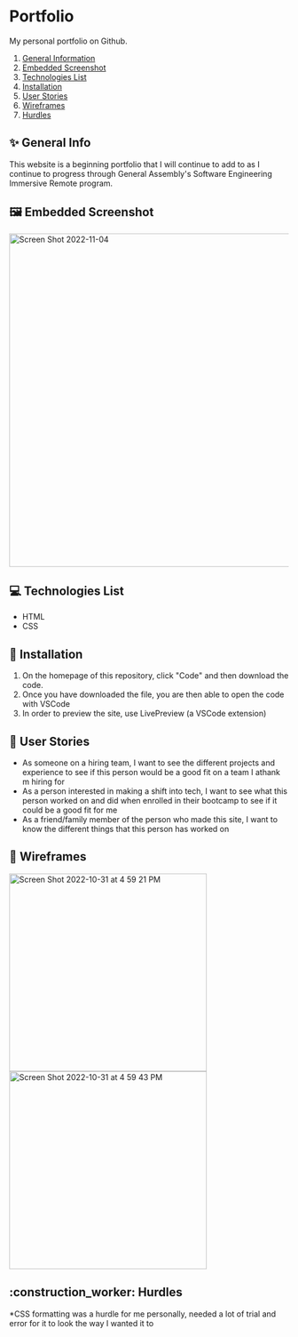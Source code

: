 # Portfolio
My personal portfolio on Github.
1. [General Information](#general-info)
3. [Embedded Screenshot](#screenshot)
4. [Technologies List](#technologies)
5. [Installation](#installation)
6. [User Stories](#user-stories)
7. [Wireframes](#wireframes)
8. [Hurdles](#hurdles)

<h2 id="general-info"> ✨ General Info </h2>

This website is a beginning portfolio that I will continue to add to as I continue to progress through General Assembly's Software Engineering Immersive Remote program.

<h2 id="screenshot">  🖼️ Embedded Screenshot </h2>

<img width= "600" alt= "Screen Shot 2022-11-04" src="https://user-images.githubusercontent.com/114965043/200081723-17be1196-88d5-4b6e-a5e6-585c3f03beff.png">


<h2 id="technologies"> 💻 Technologies List </h2>

* HTML
* CSS

<h2 id="installation">🔧 Installation </h2>

1. On the homepage of this repository, click "Code" and then download the code.
2. Once you have downloaded the file, you are then able to open the code with VSCode
3. In order to preview the site, use LivePreview (a VSCode extension)

<h2 id="user-stories">💬 User Stories </h2>

* As someone on a hiring team, I want to see the different projects and experience to see if this person would be a good fit on a team I athank m hiring for
* As a person interested in making a shift into tech, I want to see what this person worked on and did when enrolled in their bootcamp to see if it could be a good fit for me
* As a friend/family member of the person who made this site, I want to know the different things that this person has worked on

<h2 id="wireframes">📸 Wireframes </h2>
<img width="356" alt="Screen Shot 2022-10-31 at 4 59 21 PM" src="https://user-images.githubusercontent.com/114965043/199308450-74bedc1b-2677-406b-87eb-5e2beb8c740c.png"> 
<img width="356" alt="Screen Shot 2022-10-31 at 4 59 43 PM" src="https://user-images.githubusercontent.com/114965043/199308435-99c70f2e-d541-411f-9d73-9ea218dace1c.png">

<h2 id="hurdles">:construction_worker: Hurdles </h2>

*CSS formatting was a hurdle for me personally, needed a lot of trial and error for it to look the way I wanted it to
